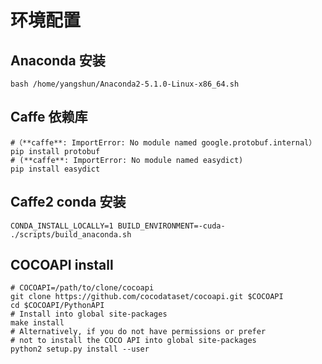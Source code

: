 # 环境配置

## Anaconda 安装
```
bash /home/yangshun/Anaconda2-5.1.0-Linux-x86_64.sh
```
## Caffe 依赖库
```
#（**caffe**: ImportError: No module named google.protobuf.internal）
pip install protobuf 
# (**caffe**: ImportError: No module named easydict)
pip install easydict 
```

## Caffe2 conda 安装
```
CONDA_INSTALL_LOCALLY=1 BUILD_ENVIRONMENT=-cuda- ./scripts/build_anaconda.sh
```
    
## COCOAPI install

```
# COCOAPI=/path/to/clone/cocoapi
git clone https://github.com/cocodataset/cocoapi.git $COCOAPI
cd $COCOAPI/PythonAPI
# Install into global site-packages
make install
# Alternatively, if you do not have permissions or prefer
# not to install the COCO API into global site-packages
python2 setup.py install --user
```
 
